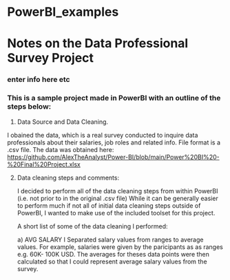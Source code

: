 # PowerBI_examples



# Notes on the Data Professional Survey Project
### enter info here etc

### This is a sample project made in PowerBI with an outline of the steps below:
1) Data Source and Data Cleaning.
   
  I obained the data, which is a real survey conducted to inquire data professionals about their salaries, job roles
  and related info. File format is a .csv file.
  The data was obtained here: 
  https://github.com/AlexTheAnalyst/Power-BI/blob/main/Power%20BI%20-%20Final%20Project.xlsx 

2) <d>Data cleaning steps and comments:</d>
  
   I decided to perform all of the data cleaning steps from within PowerBI (i.e. not prior to in the original .csv file)
   While it can be generally easier to perform much if not all of initial data cleaning steps outside of PowerBI,
   I wanted to make use  of the included toolset for this project.

   A short list of some of the data cleaning I performed:
   
      a) AVG SALARY
            I Separated salary values from ranges to average values. For example, salaries were
            given by the paricipants as
            as ranges e.g. 60K- 100K USD. The averages for theses data points were then calculated so that I could represent
            average salary values from the survey.
   


